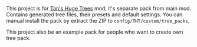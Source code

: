 This project is for [Tan's Huge Trees](https://legacy.curseforge.com/minecraft/mc-mods/tan-huge-trees) mod, it's separate pack from main mod. Contains generated tree files, their presets and default settings. You can manual install the pack by extract the ZIP to `config/THT/custom/tree_packs`.

This project also be an example pack for people who want to create own tree pack.